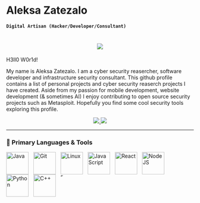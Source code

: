 # Aleksa Zatezalo
**`Digital Artisan (Hacker/Developer/Consultant)`**

<h1 align="center">
    <img src="https://readme-typing-svg.herokuapp.com/?font=Righteous&size=35&center=true&vCenter=true&width=500&height=70&duration=4000&lines=Hi+There!+👋;+I'm+Aleksa+Zatezalo!;" />
</h1>


H3ll0 W0r1d!

My name is Aleksa Zatezalo. I am a cyber security reasercher, software developer and infrastructure security consultant. This github profile contains a list of personal projects and cyber security reaserch projects I have created. Aside from my passion for mobile development, website development (& sometimes AI) I enjoy contributing to open source security projects such as Metasploit. Hopefully you find some cool security tools exploring this profile.

<div align="center"> 
  <a href="https://www.linkedin.com/in/aleksa-zatezalo-39a891150/" target="_blank">
    <img src="https://img.shields.io/badge/LinkedIn-0077B5?style=for-the-badge&logo=linkedin&logoColor=white" target="_blank" />
  </a>
  <a href="https://www.youtube.com/channel/UCs3htMGLR720HXC3jBNWGxA" target="_blank">
    <img src="https://img.shields.io/badge/YouTube-red?style=for-the-badge&logo=youtube&logoColor=white" target="_blank" />
  </a>
</div>

---
### 🧰 Primary Languages & Tools
<img align="left" alt="Java" width="60px" style="padding-right:10px;" src="https://cdn.jsdelivr.net/gh/devicons/devicon/icons/java/java-original.svg"/>
<img align="left" alt="Git" width="60px" style="padding-right:10px;" src="https://cdn.jsdelivr.net/gh/devicons/devicon/icons/git/git-original.svg" />
<img align="left" alt="Linux" width="60px" style="padding-right:10px;" src="https://cdn.jsdelivr.net/gh/devicons/devicon/icons/linux/linux-original.svg" />
<img align="left" alt="JavaScript" width="60px" style="padding-right:10px;" src="https://cdn.jsdelivr.net/gh/devicons/devicon/icons/javascript/javascript-plain.svg" />
<img align="left" alt="React" width="60px" style="padding-right:10px;" src="https://cdn.jsdelivr.net/gh/devicons/devicon/icons/react/react-original.svg" />
<img align="left" alt="NodeJS" width="60px" style="padding-right:10px;" src="https://cdn.jsdelivr.net/gh/devicons/devicon/icons/nodejs/nodejs-original.svg" />
<img align="left" alt="Python" width="60px" style="padding-right:10px;" src="https://cdn.jsdelivr.net/gh/devicons/devicon/icons/python/python-plain.svg" />
<img align="left" alt="C++" width="60px" style="padding-right:10px;" src="https://cdn.jsdelivr.net/gh/devicons/devicon/icons/cplusplus/cplusplus-line.svg" />
<img align="left" alt="Bash" width="6px" style="padding-right:10px;" src="https://cdn.jsdelivr.net/gh/devicons/devicon/icons/bash/bash-original.svg" />
<br></br>
<br></br>

#

<!---
AleksaZatezalo/AleksaZatezalo is a ✨ special ✨ repository because its `README.md` (this file) appears on your GitHub profile.
You can click the Preview link to take a look at your changes.
--->
